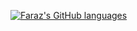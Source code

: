 
[![Faraz's GitHub languages](https://github-readme-stats.vercel.app/api/top-langs?username=bixbeta&layout=compact&hide=html,JavaScript,SCSS,CSS"&card_width=500&theme=dark&border_color=000000)](https://github.com/anuraghazra/github-readme-stats)
